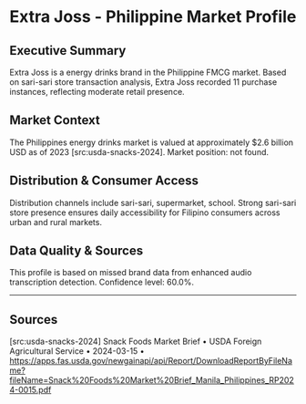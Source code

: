 # Extra Joss - Philippine Market Profile
## Executive Summary
Extra Joss is a energy drinks brand in the Philippine FMCG market. Based on sari-sari store transaction analysis, Extra Joss recorded 11 purchase instances, reflecting moderate retail presence.

## Market Context
The Philippines energy drinks market is valued at approximately $2.6 billion USD as of 2023 [src:usda-snacks-2024]. Market position: not found. 
## Distribution & Consumer Access
Distribution channels include sari-sari, supermarket, school. Strong sari-sari store presence ensures daily accessibility for Filipino consumers across urban and rural markets.

## Data Quality & Sources
This profile is based on missed brand data from enhanced audio transcription detection. Confidence level: 60.0%.

---

## Sources
[src:usda-snacks-2024] Snack Foods Market Brief • USDA Foreign Agricultural Service • 2024-03-15 • https://apps.fas.usda.gov/newgainapi/api/Report/DownloadReportByFileName?fileName=Snack%20Foods%20Market%20Brief_Manila_Philippines_RP2024-0015.pdf
